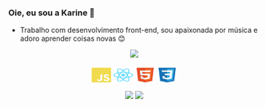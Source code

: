 ### Oie, eu sou a Karine :wave:


- Trabalho com desenvolvimento front-end, sou apaixonada por música e adoro aprender coisas novas :blush:


<div align="center">
  <a href="https://github.com/karinebrito">
  <img src="https://github-readme-stats.vercel.app/api?username=karinebrito&theme=midnight-purple&show_icons=true"/></a>
</div>

<div align="center"><br>
  <img align="center" alt="Karine-Js" height="30" width="40" src="https://raw.githubusercontent.com/devicons/devicon/master/icons/javascript/javascript-plain.svg">
  <img align="center" alt="Karine-React" height="30" width="40" src="https://raw.githubusercontent.com/devicons/devicon/master/icons/react/react-original.svg">
  <img align="center" alt="Karine-HTML" height="30" width="40" src="https://raw.githubusercontent.com/devicons/devicon/master/icons/html5/html5-original.svg">
  <img align="center" alt="Karine-CSS" height="30" width="40" src="https://raw.githubusercontent.com/devicons/devicon/master/icons/css3/css3-original.svg">
</div>

<div align="center"> 
  <br />
  <a href="mailto:annakarinebrito@gmail.com"><img src="https://img.shields.io/badge/-Gmail-%23333?style=for-the-badge&logo=gmail&logoColor=white" target="_blank"></a>
  <a href="https://www.linkedin.com/in/annakarinebrito" target="_blank"><img src="https://img.shields.io/badge/-LinkedIn-%230077B5?style=for-the-badge&logo=linkedin&logoColor=white" target="_blank"></a> <br /><br /></div>
